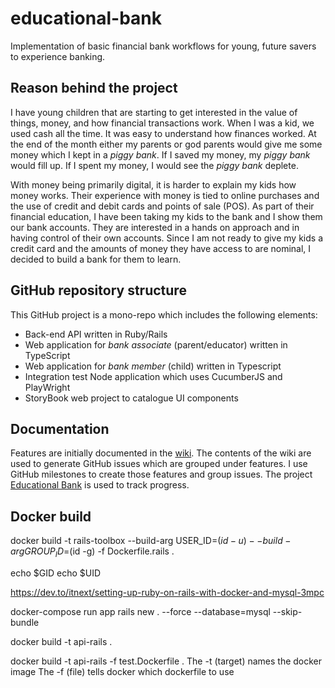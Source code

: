 # educational-bank

Implementation of basic financial bank workflows for young, future savers to experience banking.

## Reason behind the project

I have young children that are starting to get interested in the value of things, money, and how financial transactions work. When I was a kid, we used cash all the time. It was easy to understand how finances worked. At the end of the month either my parents or god parents would give me some money which I kept in a _piggy bank_. If I saved my money, my _piggy bank_ would fill up. If I spent my money, I would see the _piggy bank_ deplete.

With money being primarily digital, it is harder to explain my kids how money works. Their experience with money is tied to online purchases and the use of credit and debit cards and points of sale (POS). As part of their financial education, I have been taking my kids to the bank and I show them our bank accounts. They are interested in a hands on approach and in having control of their own accounts. Since I am not ready to give my kids a credit card and the amounts of money they have access to are nominal, I decided to build a bank for them to learn.

## GitHub repository structure

This GitHub project is a mono-repo which includes the following elements:

* Back-end API written in Ruby/Rails
* Web application for _bank associate_ (parent/educator) written in TypeScript
* Web application for _bank member_ (child) written in Typescript
* Integration test Node application which uses CucumberJS and PlayWright
* StoryBook web project to catalogue UI components

## Documentation

Features are initially documented in the [wiki](https://github.com/EddieMachete/educational-bank/wiki). The contents of the wiki are used to generate GitHub issues which are grouped under features. I use GitHub milestones to create those features and group issues. The project [Educational Bank](https://github.com/users/EddieMachete/projects/1/views/1) is used to track progress.

## Docker build

docker build -t rails-toolbox --build-arg USER_ID=$(id -u) --build-arg GROUP_ID=$(id -g) -f Dockerfile.rails .

echo $GID
echo $UID

https://dev.to/itnext/setting-up-ruby-on-rails-with-docker-and-mysql-3mpc

docker-compose run app rails new . --force --database=mysql --skip-bundle

docker build -t api-rails .

docker build -t api-rails -f test.Dockerfile .
The -t (target) names the docker image
The -f (file) tells docker which dockerfile to use
